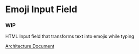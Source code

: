 # Emoji Input Field

### WIP

HTML Input field that transforms text into emojis while typing

[Architecture Document](https://docs.google.com/document/d/1fEmfQoChkvNsDpO1bIRmvlnOld0j80KgXjPpqDmXk-g/edit?usp=sharing)  
